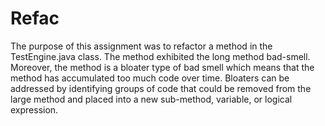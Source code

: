 # Refac 

The purpose of this assignment was to refactor a method in the TestEngine.java 
class. The method exhibited the long method bad-smell. Moreover, the method is 
a bloater type of bad smell which means that the method has accumulated too much 
code over time. Bloaters can be addressed by identifying groups of code that could 
be removed from the large method and placed into a new sub-method, variable, or 
logical expression. 


